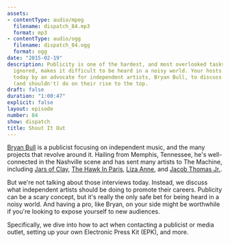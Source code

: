 ```yaml
---
assets:
- contentType: audio/mpeg
  filename: dispatch_84.mp3
  format: mp3
- contentType: audio/ogg
  filename: dispatch_84.ogg
  format: ogg
date: "2015-02-19"
description: Publicity is one of the hardest, and most overlooked tasks that, when
  ignored, makes it difficult to be heard in a noisy world. Your hosts are joined
  today by an advocate for independent artists, Bryan Bull, to discuss what acts should
  (and shouldn't) do on their rise to the top.
draft: false
duration: "1:00:47"
explicit: false
layout: episode
number: 84
show: dispatch
title: Shout It Out
---
```

[Bryan Bull](http://bullhornpublicity.com) is a publicist focusing on independent music, and the many projects that revolve around it. Hailing from Memphis, Tennessee, he's well-connected in the Nashville scene and has sent many artists to The Machine, including [Jars of Clay](https://nicholaswyoung.com/programs/inside-the-machine/34), [The Hawk In Paris](https://nicholaswyoung.com/programs/inside-the-machine/16), [Liza Anne](https://nicholaswyoung.com/programs/inside-the-machine/57), and [Jacob Thomas Jr.](https://nicholaswyoung.com/programs/inside-the-machine/47).

But we're not talking about those interviews today. Instead, we discuss what independent artists should be doing to promote their careers. Publicity can be a scary concept, but it's really the only safe bet for being heard in a noisy world. And having a pro, like Bryan, on your side might be worthwhile if you're looking to expose yourself to new audiences.

Specifically, we dive into how to act when contacting a publicist or media outlet, setting up your own Electronic Press Kit (EPK), and more.